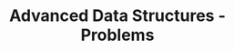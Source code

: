 ---
title: Advanced Data Structures - Problems
description: Advanced Data Structures includes topics like Segment Trees, Fenwick Tree (Binary Indexed Tree), Disjoint Set Union (DSU), Trie, Suffix Array, Suffix Tree, etc.
---